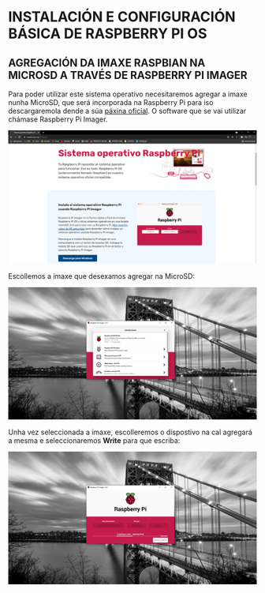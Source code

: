 #	INSTALACIÓN E CONFIGURACIÓN BÁSICA DE RASPBERRY PI OS


## AGREGACIÓN DA IMAXE RASPBIAN NA MICROSD A TRAVÉS DE RASPBERRY PI IMAGER

Para poder utilizar este sistema operativo necesitaremos agregar a imaxe nunha MicroSD, que será incorporada na Raspberry Pi para iso descargaremola dende a súa [páxina oficial](https://www.raspberrypi.org/software/). O software que se vai utilizar chámase Raspberry Pi Imager.


![raspi_1](doc/img/imaxes-raspbian/rasp1.png)


Escollemos a imaxe que desexamos agregar na MicroSD:


![raspi_1](doc/img/imaxes-raspbian/rasp2.png)


Unha vez seleccionada a imaxe, escolleremos o dispostivo na cal agregará a mesma e seleccionaremos **Write** para que escriba:


![raspi_1](doc/img/imaxes-raspbian/rasp3.png)


